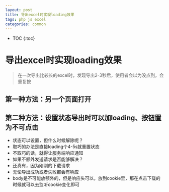 ```yaml
---
layout: post
title: 导出excel时实现loading效果
tags: php js excel
categories: common
---
```


* TOC
{:toc}

# 导出excel时实现loading效果

> 在一次导出比较长的excel时，发现导出2-3秒后，使用者会以为没点到，会重复按

## 第一种方法：另一个页面打开

## 第二种方法：设置状态导出时可以加loading、按钮置为不可点击

* 状态可以设置，但什么时候解除呢？
* 取巧的办法是直接loading个4-5s就重置状态
* 不取巧的话，就得让服务端响应通知
* 如果不额外发送请求是否能够解决？
* 还真有，因为刚刚的下载请求
* 无论导出成功或者失败都会有响应
* body是不可能放额外的，但是响应头可以，放到cookie里，那在点击下载的时候就可以去监听cookie变化即可
